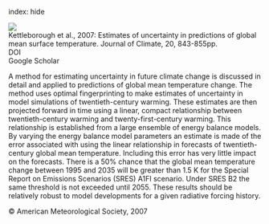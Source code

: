 index: hide

<div class="Citation">
    <div class="Citation-thumb CitationThumb-linked"  data-href="https://doi.org/10.1175/jcli4012.1">
      <img src="https://static.claimspace.cloud/climate-study-static/refs/thumbs/10/Kettleborough_et_al_2007-thumb.png" />
    </div>

  <div class="Citation-body">
    <div class="Citation-text">Kettleborough et al., 2007: Estimates of uncertainty in predictions of global mean surface temperature. <span class="Article-journal">Journal of Climate, </span><span class="Article-volume">20, </span>843-855pp.</div>
    <div class="Citation-links">
      <div class="CitationLink" data-href="https://doi.org/10.1175/jcli4012.1">
        <div class="CitationLink-icon CitationLink-Doi"></div>
        <div class="CitationLink-text">DOI</div>
      </div>
      <div class="CitationLink" data-href="https://scholar.google.com/scholar?q=10.1175/jcli4012.1">
        <div class="CitationLink-icon CitationLink-Scholar"></div>
        <div class="CitationLink-text">Google Scholar</div>
      </div>
    </div>
  </div>
</div>

A method for estimating uncertainty in future climate change is discussed in detail and applied to predictions of global mean temperature change. The method uses optimal fingerprinting to make estimates of uncertainty in model simulations of twentieth-century warming. These estimates are then projected forward in time using a linear, compact relationship between twentieth-century warming and twenty-first-century warming. This relationship is established from a large ensemble of energy balance models. By varying the energy balance model parameters an estimate is made of the error associated with using the linear relationship in forecasts of twentieth-century global mean temperature. Including this error has very little impact on the forecasts. There is a 50% chance that the global mean temperature change between 1995 and 2035 will be greater than 1.5 K for the Special Report on Emissions Scenarios (SRES) A1FI scenario. Under SRES B2 the same threshold is not exceeded until 2055. These results should be relatively robust to model developments for a given radiative forcing history.

<div class="Citation-copy">
&copy; American Meteorological Society, 2007
</div>